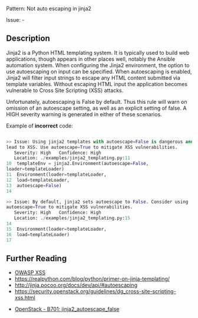 Pattern: Not auto escaping in jinja2

Issue: -

## Description

Jinja2 is a Python HTML templating system. It is typically used to build web
applications, though appears in other places well, notably the Ansible
automation system. When configuring the Jinja2 environment, the option to use
autoescaping on input can be specified. When autoescaping is enabled, Jinja2
will filter input strings to escape any HTML content submitted via template
variables. Without escaping HTML input the application becomes vulnerable to
Cross Site Scripting (XSS) attacks.

Unfortunately, autoescaping is False by default. Thus this rule will
warn on omission of an autoescape setting, as well as an explicit setting of
false. A HIGH severity warning is generated in either of these scenarios.

Example of **incorrect** code:

```python

>> Issue: Using jinja2 templates with autoescape=False is dangerous and can
lead to XSS. Use autoescape=True to mitigate XSS vulnerabilities.
   Severity: High   Confidence: High
   Location: ./examples/jinja2_templating.py:11
10  templateEnv = jinja2.Environment(autoescape=False,
loader=templateLoader)
11  Environment(loader=templateLoader,
12  load=templateLoader,
13  autoescape=False)
14

>> Issue: By default, jinja2 sets autoescape to False. Consider using
autoescape=True to mitigate XSS vulnerabilities.
   Severity: High   Confidence: High
   Location: ./examples/jinja2_templating.py:15
14
15  Environment(loader=templateLoader,
16  load=templateLoader)
17

```

## Further Reading

  - [OWASP XSS](https://www.owasp.org/index.php/Cross-site_Scripting_\(XSS\))
  - <https://realpython.com/blog/python/primer-on-jinja-templating/>
  - <http://jinja.pocoo.org/docs/dev/api/#autoescaping>
  - <https://security.openstack.org/guidelines/dg_cross-site-scripting-xss.html>
* [OpenStack - B701: jinja2_autoescape_false](https://docs.openstack.org/developer/bandit/plugins/jinja2_autoescape_false.html)
